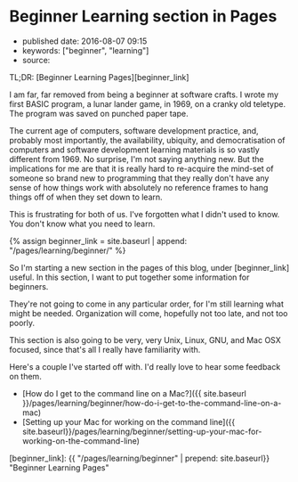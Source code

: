 # Beginner Learning section in Pages

- published date: 2016-08-07 09:15
- keywords: ["beginner", "learning"]
- source: 



TL;DR: [Beginner Learning Pages][beginner_link]


I am far, far removed from being a beginner at software crafts. I
wrote my first BASIC program, a lunar lander game, in 1969, on a
cranky old teletype. The program was saved on punched paper tape.

The current age of computers, software development practice, and,
probably most importantly, the availability, ubiquity, and
democratisation of computers and software development learning
materials is so vastly different from 1969. No surprise, I'm not
saying anything new. But the implications for me are that it is really
hard to re-acquire the mind-set of someone so brand new to programming
that they really don't have any sense of how things work with
absolutely no reference frames to hang things off of when they set
down to learn.

This is frustrating for both of us. I've forgotten what I didn't used
to know. You don't know what you need to learn.

{% assign beginner_link = site.baseurl | append: "/pages/learning/beginner/" %}

So I'm starting a new section in the pages of this blog, under
[beginner_link]
useful. In this section, I want to put together some information for
beginners.

They're not going to come in any particular order, for I'm still
learning what might be needed. Organization will come, hopefully not
too late, and not too poorly.

This section is also going to be very, very Unix, Linux, GNU, and Mac
OSX focused, since that's all I really have familiarity with.

Here's a couple I've started off with. I'd really love to hear some
feedback on them.

* [How do I get to the command line on a Mac?]({{ site.baseurl }}/pages/learning/beginner/how-do-i-get-to-the-command-line-on-a-mac)
* [Setting up your Mac for working on the command line]({{ site.baseurl}}/pages/learning/beginner/setting-up-your-mac-for-working-on-the-command-line)


[beginner_link]: {{ "/pages/learning/beginner" | prepend: site.baseurl}} "Beginner Learning Pages"
